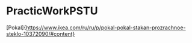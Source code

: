 # PracticWorkPSTU

[Pokal]{https://www.ikea.com/ru/ru/p/pokal-pokal-stakan-prozrachnoe-steklo-10372090/#content}
